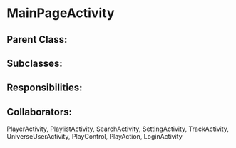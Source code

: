 # MainPageActivity

## Parent Class:


## Subclasses:


## Responsibilities:


## Collaborators:
PlayerActivity, PlaylistActivity, SearchActivity, SettingActivity, TrackActivity, UniverseUserActivity, PlayControl, PlayAction, LoginActivity
